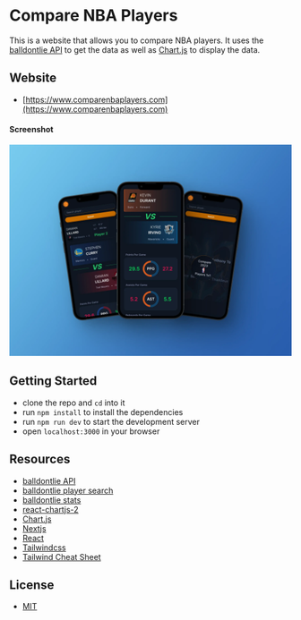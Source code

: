 # Compare NBA Players

This is a website that allows you to compare NBA players. It uses the [balldontlie API](https://www.balldontlie.io/home.html#players) to get the data as well as [Chart.js](https://www.chartjs.org/) to display the data.

## Website

- [https://www.comparenbaplayers.com](https://www.comparenbaplayers.com)

#### Screenshot

![screenshot](./screenshot.webp 'screenshot')

## Getting Started

- clone the repo and `cd` into it
- run `npm install` to install the dependencies
- run `npm run dev` to start the development server
- open `localhost:3000` in your browser

## Resources

- [balldontlie API](https://www.balldontlie.io/home.html#players)
- [balldontlie player search](https://www.balldontlie.io/api/v1/players?search=curry)
- [balldontlie stats](https://www.balldontlie.io/api/v1/season_averages?player_ids[]=115&player_ids[]=237)
- [react-chartjs-2](https://www.npmjs.com/package/react-chartjs-2#docs)
- [Chart.js](https://www.chartjs.org/docs/latest/)
- [Nextjs](https://nextjs.org/)
- [React](https://reactjs.org/)
- [Tailwindcss](https://tailwindcss.com/)
- [Tailwind Cheat Sheet](https://nerdcave.com/tailwind-cheat-sheet)

## License

- [MIT](LICENSE.md)
